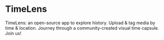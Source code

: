 # TimeLens
TimeLens: an open-source app to explore history. Upload &amp; tag media by time &amp; location. Journey through a community-created visual time capsule. Join us!
